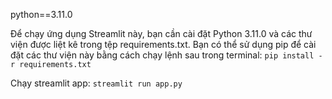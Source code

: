python==3.11.0

Để chạy ứng dụng Streamlit này, bạn cần cài đặt Python 3.11.0 và các thư viện được liệt kê trong tệp requirements.txt. Bạn có thể sử dụng pip để cài đặt các thư viện này bằng cách chạy lệnh sau trong terminal:
`pip install -r requirements.txt`

Chạy streamlit app:
`streamlit run app.py`
